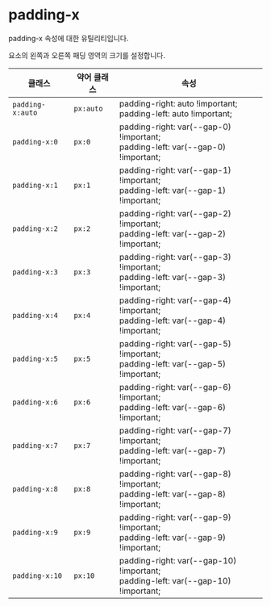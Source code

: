 # padding-x

padding-x 속성에 대한 유틸리티입니다.

요소의 왼쪽과 오른쪽 패딩 영역의 크기를 설정합니다.

<table>
  <thead>
    <tr>
      <th scope="col">클래스</th>
      <th scope="col">약어 클래스</th>
      <th scope="col">속성</th>
    </tr>
  </thead>
  <tbody>
  <tr>
  <td><code>padding-x:auto</code></td>
  <td><code>px:auto</code></td>
  <td>
    <span class="code">padding-right: auto !important;</span><br>
    <span class="code">padding-left: auto !important;</span>
  </td>
</tr>

<tr>
  <td><code>padding-x:0</code></td>
  <td><code>px:0</code></td>
  <td>
    <span class="code">padding-right: var(--gap-0) !important;</span><br>
    <span class="code">padding-left: var(--gap-0) !important;</span>
  </td>
</tr>

<tr>
  <td><code>padding-x:1</code></td>
  <td><code>px:1</code></td>
  <td>
    <span class="code">padding-right: var(--gap-1) !important;</span><br>
    <span class="code">padding-left: var(--gap-1) !important;</span>
  </td>
</tr>

<tr>
  <td><code>padding-x:2</code></td>
  <td><code>px:2</code></td>
  <td>
    <span class="code">padding-right: var(--gap-2) !important;</span><br>
    <span class="code">padding-left: var(--gap-2) !important;</span>
  </td>
</tr>

<tr>
  <td><code>padding-x:3</code></td>
  <td><code>px:3</code></td>
  <td>
    <span class="code">padding-right: var(--gap-3) !important;</span><br>
    <span class="code">padding-left: var(--gap-3) !important;</span>
  </td>
</tr>

<tr>
  <td><code>padding-x:4</code></td>
  <td><code>px:4</code></td>
  <td>
    <span class="code">padding-right: var(--gap-4) !important;</span><br>
    <span class="code">padding-left: var(--gap-4) !important;</span>
  </td>
</tr>

<tr>
  <td><code>padding-x:5</code></td>
  <td><code>px:5</code></td>
  <td>
    <span class="code">padding-right: var(--gap-5) !important;</span><br>
    <span class="code">padding-left: var(--gap-5) !important;</span>
  </td>
</tr>

<tr>
  <td><code>padding-x:6</code></td>
  <td><code>px:6</code></td>
  <td>
    <span class="code">padding-right: var(--gap-6) !important;</span><br>
    <span class="code">padding-left: var(--gap-6) !important;</span>
  </td>
</tr>

<tr>
  <td><code>padding-x:7</code></td>
  <td><code>px:7</code></td>
  <td>
    <span class="code">padding-right: var(--gap-7) !important;</span><br>
    <span class="code">padding-left: var(--gap-7) !important;</span>
  </td>
</tr>

<tr>
  <td><code>padding-x:8</code></td>
  <td><code>px:8</code></td>
  <td>
    <span class="code">padding-right: var(--gap-8) !important;</span><br>
    <span class="code">padding-left: var(--gap-8) !important;</span>
  </td>
</tr>

<tr>
  <td><code>padding-x:9</code></td>
  <td><code>px:9</code></td>
  <td>
    <span class="code">padding-right: var(--gap-9) !important;</span><br>
    <span class="code">padding-left: var(--gap-9) !important;</span>
  </td>
</tr>

<tr>
  <td><code>padding-x:10</code></td>
  <td><code>px:10</code></td>
  <td>
    <span class="code">padding-right: var(--gap-10) !important;</span><br>
    <span class="code">padding-left: var(--gap-10) !important;</span>
  </td>
</tr>

  </tbody>

</table>
